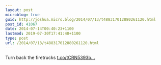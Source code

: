```yaml
---
layout: post
microblog: true
guid: http://joshua.micro.blog/2014/07/13/t488317012880261120.html
post_id: 41067
date: 2014-07-14T00:40:23+1100
lastmod: 2019-07-30T17:41:48+1100
type: post
url: /2014/07/13/t488317012880261120.html
---
```

Turn back the firetrucks [t.co/tCRN5393b...](http://t.co/tCRN5393bX)
